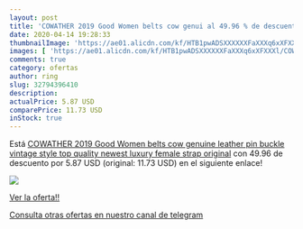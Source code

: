 ```yaml
---
layout: post
title: 'COWATHER 2019 Good Women belts cow genui al 49.96 % de descuento'
date: 2020-04-14 19:28:33
thumbnailImage: 'https://ae01.alicdn.com/kf/HTB1pwADSXXXXXXFaXXXq6xXFXXXl/COWATHER-2019-Good-Women-belts-cow-genuine-leather-pin-buckle-vintage-style-top-quality-newest-luxury.jpg_350x350._SL200_.jpg'
images: [ 'https://ae01.alicdn.com/kf/HTB1pwADSXXXXXXFaXXXq6xXFXXXl/COWATHER-2019-Good-Women-belts-cow-genuine-leather-pin-buckle-vintage-style-top-quality-newest-luxury.jpg_350x350._SL200_.jpg' ]
comments: true
category: ofertas
author: ring
slug: 32794396410
description:
actualPrice: 5.87 USD
comparePrice: 11.73 USD
inStock: true
---
```


Está [COWATHER 2019 Good Women belts cow genuine leather pin buckle vintage style top quality newest luxury female strap original](https://www.amazon.com/dp/32794396410/?tag=redken08-20) con 49.96 de descuento por 5.87 USD (original: 11.73 USD) en el siguiente enlace!

[![](https://ae01.alicdn.com/kf/HTB1pwADSXXXXXXFaXXXq6xXFXXXl/COWATHER-2019-Good-Women-belts-cow-genuine-leather-pin-buckle-vintage-style-top-quality-newest-luxury.jpg_350x350._SL200_.jpg)](https://www.amazon.com/dp/32794396410/?tag=redken08-20)

[Ver la oferta!!](https://www.amazon.com/dp/32794396410/?tag=redken08-20)

[Consulta otras ofertas en nuestro canal de telegram](https://t.me/s/ofertas25)
